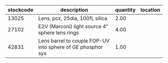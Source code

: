 |stockcode|description|quantity|location|
|---------|-----------|--------|--------|
|13025|Lens, pcx, 25dia, 100fl, silica|2.00||
|27102|E2V (Marconi) light source 4" sphere lens rings|4.00||
|42831|Lens barrel to couple FOP-UV into sphere of GE phosphor sys|1.00||
